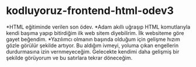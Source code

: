 # kodluyoruz-frontend-html-odev3
*HTML eğitiminde verilen son ödev.
*Adam akıllı uğraşıp HTML komutlarıyla kendi başıma yapıp bitirdiğim ilk web sitem diyebilirim. İlk websiteme göre gayet beğendim.
*Yazılımcı olmanın başında olduğum için gelişme hızım gözle görülür şekilde artıyor. Bu aldığım ivmeyi, yoluma çıkan engellerin durdurmasına izin vernmeyeceğim. Gelecekte kendimi daha gelişmiş bir şekilde görüyorum ve bu satırlara tekrar döneceğim.
